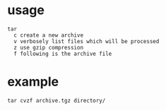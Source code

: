 # usage

    tar
      c create a new archive
      v verbosely list files which will be processed
      z use gzip compression
      f following is the archive file

# example

    tar cvzf archive.tgz directory/
